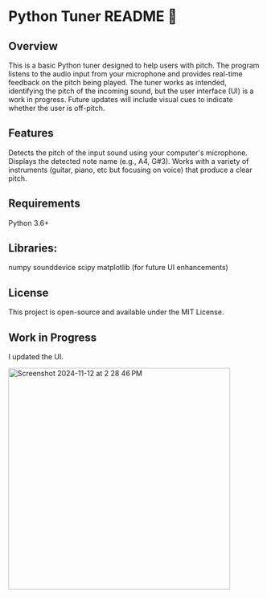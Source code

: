 # Python Tuner README 🎼
## Overview
This is a basic Python tuner designed to help users with pitch. The program listens to the audio input from your microphone and provides real-time feedback on the pitch being played. The tuner works as intended, identifying the pitch of the incoming sound, but the user interface (UI) is a work in progress. Future updates will include visual cues to indicate whether the user is off-pitch.

## Features
Detects the pitch of the input sound using your computer's microphone.
Displays the detected note name (e.g., A4, G#3).
Works with a variety of instruments (guitar, piano, etc but focusing on voice) that produce a clear pitch.

## Requirements
Python 3.6+

## Libraries:

numpy
sounddevice
scipy
matplotlib (for future UI enhancements)

## License
This project is open-source and available under the MIT License.

## Work in Progress
I updated the UI.

<img width="441" alt="Screenshot 2024-11-12 at 2 28 46 PM" src="https://github.com/user-attachments/assets/477d1815-69ec-4e2e-9867-9beb52c8bda4">

